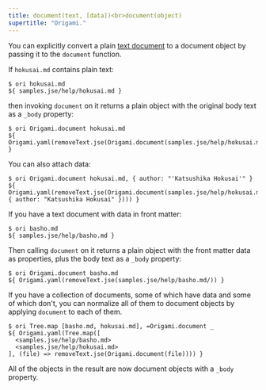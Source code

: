 ```yaml
---
title: document(text, [data])<br>document(object)
supertitle: "Origami."
---
```


You can explicitly convert a plain [text document](/language/documents.html) to a document object by passing it to the `document` function.

If `hokusai.md` contains plain text:

```console
$ ori hokusai.md
${ samples.jse/help/hokusai.md }
```

then invoking `document` on it returns a plain object with the original body text as a `_body` property:

```console
$ ori Origami.document hokusai.md
${ Origami.yaml(removeText.jse(Origami.document(samples.jse/help/hokusai.md))) }
```

You can also attach data:

```console
$ ori Origami.document hokusai.md, { author: "'Katsushika Hokusai'" }
${ Origami.yaml(removeText.jse(Origami.document(samples.jse/help/hokusai.md, { author: "Katsushika Hokusai" }))) }
```

If you have a text document with data in front matter:

```console
$ ori basho.md
${ samples.jse/help/basho.md }
```

Then calling `document` on it returns a plain object with the front matter data as properties, plus the body text as a `_body` property:

```console
$ ori Origami.document basho.md
${ Origami.yaml(removeText.jse(samples.jse/help/basho.md/)) }
```

If you have a collection of documents, some of which have data and some of which don't, you can normalize all of them to document objects by applying `document` to each of them.

```console
$ ori Tree.map [basho.md, hokusai.md], =Origami.document _
${ Origami.yaml(Tree.map([
  <samples.jse/help/basho.md>
  <samples.jse/help/hokusai.md>
], (file) => removeText.jse(Origami.document(file)))) }
```

All of the objects in the result are now document objects with a `_body` property.
